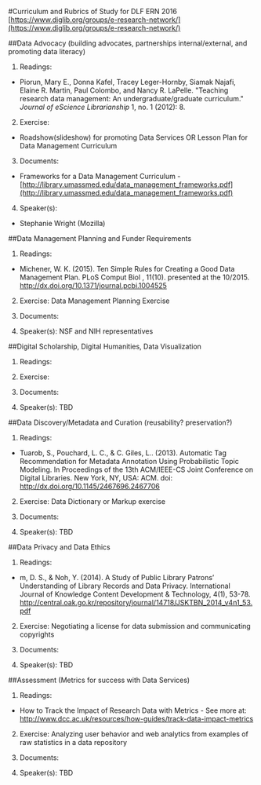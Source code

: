 #Curriculum and Rubrics of Study for DLF ERN 2016
[https://www.diglib.org/groups/e-research-network/](https://www.diglib.org/groups/e-research-network/)

##Data Advocacy (building advocates, partnerships internal/external, and promoting data literacy)

1. Readings: 
  * Piorun, Mary E., Donna Kafel, Tracey Leger-Hornby, Siamak Najafi, Elaine R. Martin, Paul Colombo, and Nancy R. LaPelle. "Teaching research data management: An undergraduate/graduate curriculum." *Journal of eScience Librarianship* 1, no. 1 (2012): 8.

2. Exercise:
  * Roadshow(slideshow) for promoting Data Services OR Lesson Plan for Data Management Curriculum 

3. Documents:
  * Frameworks for a Data Management Curriculum - [http://library.umassmed.edu/data_management_frameworks.pdf](http://library.umassmed.edu/data_management_frameworks.pdf) 

4. Speaker(s): 
  * Stephanie Wright (Mozilla)

##Data Management Planning and Funder Requirements

1. Readings:
  * Michener, W. K. (2015). Ten Simple Rules for Creating a Good Data Management Plan. PLoS Comput Biol , 11(10). presented at the 10/2015. http://dx.doi.org/10.1371/journal.pcbi.1004525

2. Exercise: Data Management Planning Exercise

3. Documents: 

4. Speaker(s): NSF and NIH representatives

##Digital Scholarship, Digital Humanities, Data Visualization

1. Readings:

2. Exercise:

3. Documents: 

4. Speaker(s): TBD

##Data Discovery/Metadata and Curation (reusability? preservation?)

1. Readings:
  * Tuarob, S., Pouchard, L. C., & C. Giles, L.. (2013). Automatic Tag Recommendation for Metadata Annotation Using Probabilistic Topic Modeling. In Proceedings of the 13th ACM/IEEE-CS Joint Conference on Digital Libraries. New York, NY, USA: ACM. doi: http://dx.doi.org/10.1145/2467696.2467706

2. Exercise: Data Dictionary or Markup exercise

3. Documents: 

4. Speaker(s): TBD

##Data Privacy and Data Ethics

1. Readings: 
  * m, D. S., & Noh, Y. (2014). A Study of Public Library Patrons’ Understanding of Library Records and Data Privacy. International Journal of Knowledge Content Development & Technology, 4(1), 53-78. http://central.oak.go.kr/repository/journal/14718/JSKTBN_2014_v4n1_53.pdf  

2. Exercise: Negotiating a license for data submission and communicating copyrights

3. Documents: 

4. Speaker(s): TBD

##Assessment (Metrics for success with Data Services)

1. Readings: 
  * How to Track the Impact of Research Data with Metrics - See more at: http://www.dcc.ac.uk/resources/how-guides/track-data-impact-metrics

2. Exercise: Analyzing user behavior and web analytics from examples of raw statistics in a data repository

3. Documents: 

4. Speaker(s): TBD

